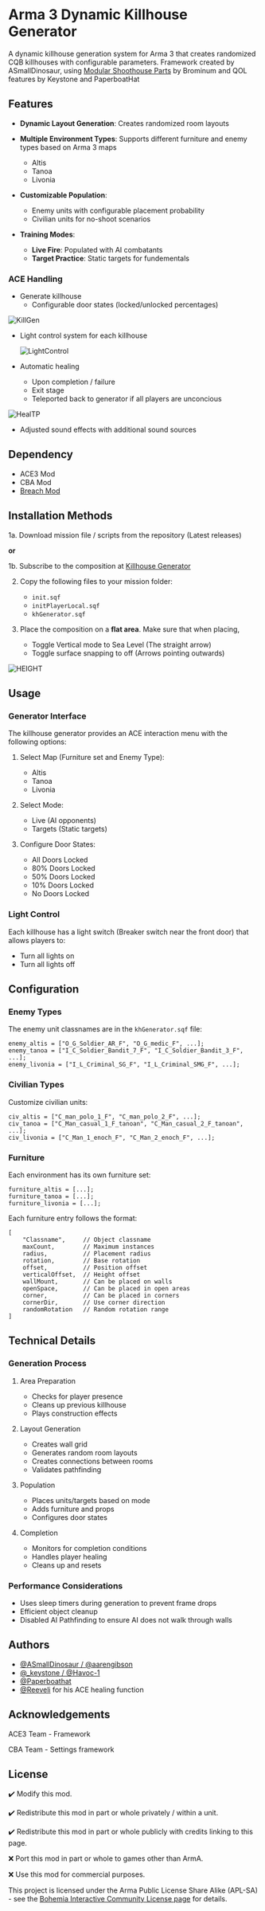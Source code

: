 # Arma 3 Dynamic Killhouse Generator

A dynamic killhouse generation system for Arma 3 that creates randomized CQB killhouses with configurable parameters. Framework created by ASmallDinosaur, using [Modular Shoothouse Parts](https://steamcommunity.com/sharedfiles/filedetails/?id=2975882889&searchtext=modular+shoothouse) by Brominum and QOL features by Keystone and PaperboatHat

## Features

- **Dynamic Layout Generation**: Creates randomized room layouts 
- **Multiple Environment Types**: Supports different furniture and enemy types based on Arma 3 maps 
	- Altis
	- Tanoa
	- Livonia
- **Customizable Population**:
  - Enemy units with configurable placement probability
  - Civilian units for no-shoot scenarios

- **Training Modes**:
  - **Live Fire**: Populated with AI combatants
  - **Target Practice**: Static targets for fundementals

### ACE Handling
- Generate killhouse
  - Configurable door states (locked/unlocked percentages)
 
    
![KillGen](https://github.com/user-attachments/assets/9645574a-f70c-46a5-9f67-59933689fbc8)


- Light control system for each killhouse


  ![LightControl](https://github.com/user-attachments/assets/67adb8de-5790-4088-98a3-09e33320a252)


- Automatic healing
  - Upon completion / failure
  - Exit stage
  - Teleported back to generator if all players are unconcious
 

![HealTP](https://github.com/user-attachments/assets/1a9cd102-d50f-472f-826d-f31837b52138) 

  - Adjusted sound effects with additional sound sources
  

## Dependency

- ACE3 Mod
- CBA Mod
- [Breach Mod](https://steamcommunity.com/sharedfiles/filedetails/?id=3283645995)

## Installation Methods

1a. Download mission file / scripts from the repository (Latest releases)


**or**


1b. Subscribe to the composition at [Killhouse Generator](https://steamcommunity.com/sharedfiles/filedetails/?id=3362606241)


2. Copy the following files to your mission folder:
   - `init.sqf`
   - `initPlayerLocal.sqf`
   - `khGenerator.sqf`

  
3. Place the composition on a **flat area**. Make sure that when placing,
	- Toggle Vertical mode to Sea Level (The straight arrow)  
	- Toggle surface snapping to off (Arrows pointing outwards)


![HEIGHT](https://github.com/user-attachments/assets/288f7407-cfcf-4dc7-8859-d3ca80f745a3)


## Usage

### Generator Interface

The killhouse generator provides an ACE interaction menu with the following options:

1. Select Map (Furniture set and Enemy Type):
   - Altis
   - Tanoa
   - Livonia

2. Select Mode:
   - Live (AI opponents)
   - Targets (Static targets)

3. Configure Door States:
   - All Doors Locked
   - 80% Doors Locked
   - 50% Doors Locked
   - 10% Doors Locked
   - No Doors Locked

### Light Control

Each killhouse has a light switch (Breaker switch near the front door) that allows players to:
- Turn all lights on
- Turn all lights off

## Configuration

### Enemy Types
The enemy unit classnames are in the `khGenerator.sqf` file:
```sqf
enemy_altis = ["O_G_Soldier_AR_F", "O_G_medic_F", ...];
enemy_tanoa = ["I_C_Soldier_Bandit_7_F", "I_C_Soldier_Bandit_3_F", ...];
enemy_livonia = ["I_L_Criminal_SG_F", "I_L_Criminal_SMG_F", ...];
```

### Civilian Types
Customize civilian units:
```sqf
civ_altis = ["C_man_polo_1_F", "C_man_polo_2_F", ...];
civ_tanoa = ["C_Man_casual_1_F_tanoan", "C_Man_casual_2_F_tanoan", ...];
civ_livonia = ["C_Man_1_enoch_F", "C_Man_2_enoch_F", ...];
```

### Furniture
Each environment has its own furniture set:
```sqf
furniture_altis = [...];
furniture_tanoa = [...];
furniture_livonia = [...];
```

Each furniture entry follows the format:
```sqf
[
    "Classname",     // Object classname
    maxCount,        // Maximum instances
    radius,          // Placement radius
    rotation,        // Base rotation
    offset,          // Position offset
    verticalOffset,  // Height offset
    wallMount,       // Can be placed on walls
    openSpace,       // Can be placed in open areas
    corner,          // Can be placed in corners
    cornerDir,       // Use corner direction
    randomRotation   // Random rotation range
]
```

## Technical Details

### Generation Process

1. Area Preparation
   - Checks for player presence
   - Cleans up previous killhouse
   - Plays construction effects

2. Layout Generation
   - Creates wall grid
   - Generates random room layouts
   - Creates connections between rooms
   - Validates pathfinding

3. Population
   - Places units/targets based on mode
   - Adds furniture and props
   - Configures door states

4. Completion
   - Monitors for completion conditions
   - Handles player healing
   - Cleans up and resets

### Performance Considerations

- Uses sleep timers during generation to prevent frame drops
- Efficient object cleanup
- Disabled AI Pathfinding to ensure AI does not walk through walls 

## Authors 
- [@ASmallDinosaur / @aarengibson](https://github.com/aarengibson)
- [@_keystone / @Havoc-1](https://github.com/Havoc-1)
- [@Paperboathat](https://github.com/Paperboathat)
- [@Reeveli](https://github.com/Reeveli) for his ACE healing function


## Acknowledgements
ACE3 Team - Framework


CBA Team - Settings framework
  
## License
✔️ Modify this mod.


✔️ Redistribute this mod in part or whole privately / within a unit.


✔️ Redistribute this mod in part or whole publicly with credits linking to this page.


❌ Port this mod in part or whole to games other than ArmA.


❌ Use this mod for commercial purposes.


This project is licensed under the Arma Public License Share Alike (APL-SA) - see the [Bohemia Interactive Community License page](https://www.bohemia.net/community/licenses/arma-public-license-share-alike) for details.
